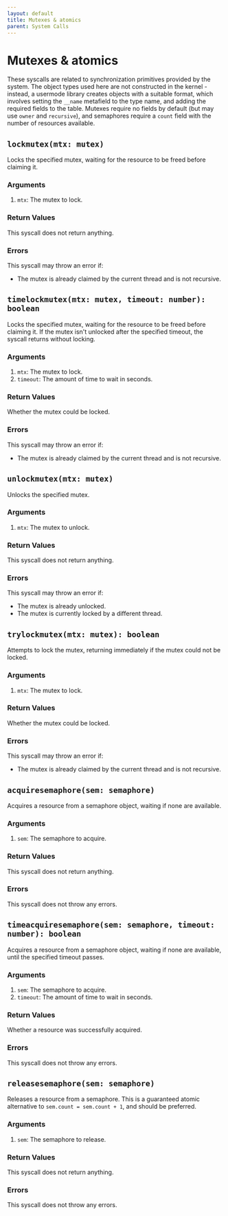 ```yaml
---
layout: default
title: Mutexes & atomics
parent: System Calls
---
```


# Mutexes & atomics
These syscalls are related to synchronization primitives provided by the system. The object types used here are not constructed in the kernel - instead, a usermode library creates objects with a suitable format, which involves setting the `__name` metafield to the type name, and adding the required fields to the table. Mutexes require no fields by default (but may use `owner` and `recursive`), and semaphores require a `count` field with the number of resources available.

## `lockmutex(mtx: mutex)`
Locks the specified mutex, waiting for the resource to be freed before claiming it.

### Arguments
1. `mtx`: The mutex to lock.

### Return Values
This syscall does not return anything.

### Errors
This syscall may throw an error if:
* The mutex is already claimed by the current thread and is not recursive.

## `timelockmutex(mtx: mutex, timeout: number): boolean`
Locks the specified mutex, waiting for the resource to be freed before claiming it. If the mutex isn't unlocked after the specified timeout, the syscall returns without locking.

### Arguments
1. `mtx`: The mutex to lock.
2. `timeout`: The amount of time to wait in seconds.

### Return Values
Whether the mutex could be locked.

### Errors
This syscall may throw an error if:
* The mutex is already claimed by the current thread and is not recursive.

## `unlockmutex(mtx: mutex)`
Unlocks the specified mutex.

### Arguments
1. `mtx`: The mutex to unlock.

### Return Values
This syscall does not return anything.

### Errors
This syscall may throw an error if:
* The mutex is already unlocked.
* The mutex is currently locked by a different thread.

## `trylockmutex(mtx: mutex): boolean`
Attempts to lock the mutex, returning immediately if the mutex could not be locked.

### Arguments
1. `mtx`: The mutex to lock.

### Return Values
Whether the mutex could be locked.

### Errors
This syscall may throw an error if:
* The mutex is already claimed by the current thread and is not recursive.

## `acquiresemaphore(sem: semaphore)`
Acquires a resource from a semaphore object, waiting if none are available.

### Arguments
1. `sem`: The semaphore to acquire.

### Return Values
This syscall does not return anything.

### Errors
This syscall does not throw any errors.

## `timeacquiresemaphore(sem: semaphore, timeout: number): boolean`
Acquires a resource from a semaphore object, waiting if none are available, until the specified timeout passes.

### Arguments
1. `sem`: The semaphore to acquire.
2. `timeout`: The amount of time to wait in seconds.

### Return Values
Whether a resource was successfully acquired.

### Errors
This syscall does not throw any errors.

## `releasesemaphore(sem: semaphore)`
Releases a resource from a semaphore. This is a guaranteed atomic alternative to `sem.count = sem.count + 1`, and should be preferred.

### Arguments
1. `sem`: The semaphore to release.

### Return Values
This syscall does not return anything.

### Errors
This syscall does not throw any errors.